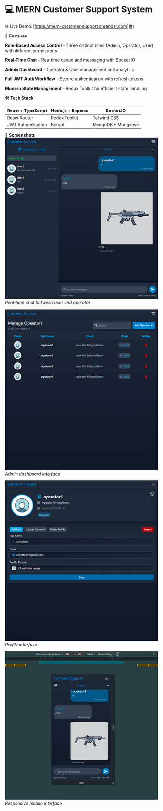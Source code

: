 # 💻 MERN Customer Support System

🌐 Live Demo: [https://mern-customer-support.onrender.com](#)

🚀 **Features**

**Role-Based Access Control** - Three distinct roles (Admin, Operator, User) with different permissions

**Real-Time Chat** - Real time queue and messaging with Socket.IO

**Admin Dashboard** - Operator & User management and analytics

**Full JWT Auth Workflow** - Secure authentication with refresh tokens

**Modern State Management** - Redux Toolkit for efficient state handling

**🛠️ Tech Stack**

| React + TypeScript | Node.js + Express | Socket.IO          |
| ------------------ | ----------------- | ------------------ |
| React Router       | Redux Toolkit     | Tailwind CSS       |
| JWT Authentication | Bcrypt            | MongoDB + Mongoose |

**📸 Screenshots**
![Chat System](/screenshots/operator-chat-final.png)  
_Real-time chat between user and operator_

![Dashboard View](/screenshots/admin-dash-final.png)  
_Admin dashboard interface_

![Profile View](/screenshots/operator-profile-final.png)  
_Profile interface_

![Mobile View](/screenshots/phone.png)  
_Responsive mobile interface_
